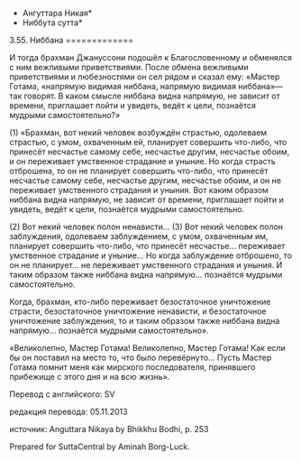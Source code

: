 * Ангуттара Никая*
* Ниббута сутта*

3\.55\. Ниббана
\=\=\=\=\=\=\=\=\=\=\=\=\=

И тогда брахман Джануссони подошёл к Благословенному и обменялся с ним вежливыми приветствиями\. После обмена вежливыми приветствиями и любезностями он сел рядом и сказал ему: «Мастер Готама, «напрямую видимая ниббана, напрямую видимая ниббана»—так говорят\. В каком смысле ниббана видна напрямую, не зависит от времени, приглашает пойти и увидеть, ведёт к цели, познаётся мудрыми самостоятельно?»

\(1\) «Брахман, вот некий человек возбуждён страстью, одолеваем страстью, с умом, охваченным ей, планирует совершить что\-либо, что принесёт несчастье самому себе, несчастье другим, несчастье обоим, и он переживает умственное страдание и уныние\. Но когда страсть отброшена, то он не планирует совершить что\-либо, что принесёт несчастье самому себе, несчастье другим, несчастье обоим, и он не переживает умственного страдания и уныния\. Вот каким образом ниббана видна напрямую, не зависит от времени, приглашает пойти и увидеть, ведёт к цели, познаётся мудрыми самостоятельно\.

\(2\) Вот некий человек полон ненависти… \(3\) Вот некий человек полон заблуждения, одолеваем заблуждением, с умом, охваченным им, планирует совершить что\-либо, что принесёт несчастье… переживает умственное страдание и уныние… Но когда заблуждение отброшено, то он не планирует… не переживает умственного страдания и уныния\. И таким образом также ниббана видна напрямую… познаётся мудрыми самостоятельно\.

Когда, брахман, кто\-либо переживает безостаточное уничтожение страсти, безостаточное уничтожение ненависти, и безостаточное уничтожение заблуждения, то и таким образом также ниббана видна напрямую… познаётся мудрыми самостоятельно»\.

«Великолепно, Мастер Готама\! Великолепно, Мастер Готама\! Как если бы он поставил на место то, что было перевёрнуто… Пусть Мастер Готама помнит меня как мирского последователя, принявшего прибежище с этого дня и на всю жизнь»\.

Перевод с английского: SV

редакция перевода: 05\.11\.2013

источник: Anguttara Nikaya by Bhikkhu Bodhi, p\. 253

Prepared for SuttaCentral by Aminah Borg\-Luck\.